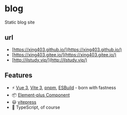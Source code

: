 # blog
Static blog site
## url 
* [https://xing403.github.io/](https://xing403.github.io/)
* [https://xing403.gitee.io/](https://xing403.gitee.io/)
* [http://ilstudy.vip/](http://ilstudy.vip/)

## Features
- ⚡️ [Vue 3](https://github.com/vuejs/core), [Vite 3](https://github.com/vitejs/vite), [pnpm](https://pnpm.io/), [ESBuild](https://github.com/evanw/esbuild) - born with fastness
- 📦 [Element-plus Component](https://element-plus.gitee.io/)
- 😃 [vitepress](https://vitepress.dev/)
- 🦾 TypeScript, of course
